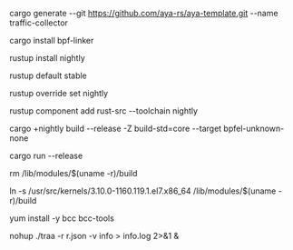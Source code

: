 cargo generate --git https://github.com/aya-rs/aya-template.git --name traffic-collector

cargo install bpf-linker

rustup install nightly

rustup default stable

rustup override set nightly

rustup component add rust-src --toolchain nightly

cargo +nightly build --release -Z build-std=core --target bpfel-unknown-none

cargo run --release

rm /lib/modules/$(uname -r)/build

ln -s /usr/src/kernels/3.10.0-1160.119.1.el7.x86_64 /lib/modules/$(uname -r)/build

yum install -y bcc bcc-tools

nohup ./traa -r r.json -v info > info.log 2>&1 &